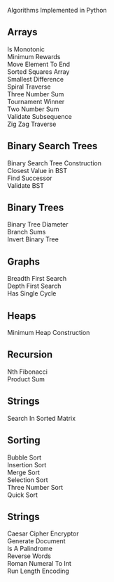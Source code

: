 Algorithms Implemented in Python  

## Arrays  
Is Monotonic  
Minimum Rewards  
Move Element To End  
Sorted Squares Array  
Smallest Difference  
Spiral Traverse  
Three Number Sum  
Tournament Winner  
Two Number Sum  
Validate Subsequence  
Zig Zag Traverse    

## Binary Search Trees  
Binary Search Tree Construction  
Closest Value in BST   
Find Successor  
Validate BST  

## Binary Trees  
Binary Tree Diameter  
Branch Sums  
Invert Binary Tree  

## Graphs  
Breadth First Search  
Depth First Search  
Has Single Cycle  

## Heaps  
Minimum Heap Construction  

## Recursion  
Nth Fibonacci  
Product Sum  

## Strings  
Search In Sorted Matrix  


## Sorting  
Bubble Sort  
Insertion Sort  
Merge Sort   
Selection Sort  
Three Number Sort  
Quick Sort  

## Strings  
Caesar Cipher Encryptor  
Generate Document  
Is A Palindrome  
Reverse Words  
Roman Numeral To Int  
Run Length Encoding  


